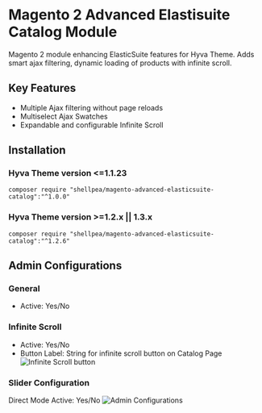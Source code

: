 # Magento 2 Advanced Elastisuite Catalog Module
Magento 2 module enhancing ElasticSuite features for Hyva Theme. Adds smart ajax filtering, dynamic loading of products with infinite scroll.

## Key Features
- Multiple Ajax filtering without page reloads
- Multiselect Ajax Swatches
- Expandable and configurable Infinite Scroll


## Installation

### Hyva Theme version <=1.1.23
```
composer require "shellpea/magento-advanced-elasticsuite-catalog":"^1.0.0"
```
### Hyva Theme version >=1.2.x || 1.3.x
```
composer require "shellpea/magento-advanced-elasticsuite-catalog":"^1.2.6"
```

## Admin Configurations
### General
- Active: Yes/No
### Infinite Scroll
- Active: Yes/No
- Button Label: String for infinite scroll button on Catalog Page
![Infinite Scroll button](https://user-images.githubusercontent.com/55882198/236670329-ba761d13-45a4-41a5-8723-f130d88926dd.png)
### Slider Configuration
Direct Mode Active: Yes/No
![Admin Configurations](https://user-images.githubusercontent.com/55882198/236669994-8ddb17f9-8f37-445d-9bf0-6e039c6ddd67.png)
